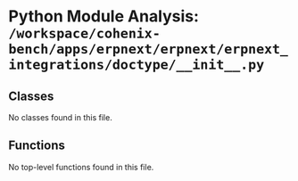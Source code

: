 # Python Module Analysis: `/workspace/cohenix-bench/apps/erpnext/erpnext/erpnext_integrations/doctype/__init__.py`

## Classes

No classes found in this file.


## Functions

No top-level functions found in this file.

